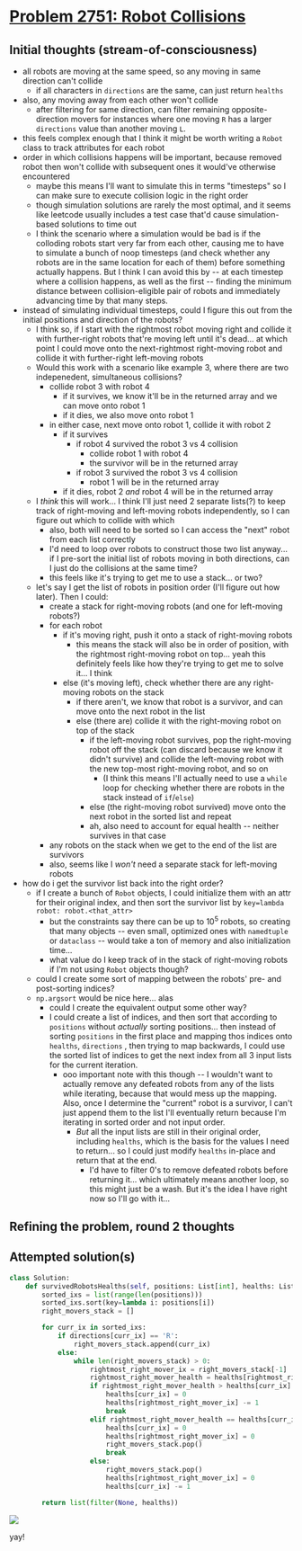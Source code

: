 # [Problem 2751: Robot Collisions](https://leetcode.com/problems/robot-collisions/description/?envType=daily-question)

## Initial thoughts (stream-of-consciousness)

- all robots are moving at the same speed, so any moving in same direction can't collide
  - if all characters in `directions` are the same, can just return `healths`
- also, any moving away from each other won't collide
  - after filtering for same direction, can filter remaining opposite-direction movers for instances where one moving `R` has a larger `directions` value than another moving `L`.
- this feels complex enough that I think it might be worth writing a `Robot` class to track attributes for each robot
- order in which collisions happens will be important, because removed robot then won't collide with subsequent ones it would've otherwise encountered
  - maybe this means I'll want to simulate this in terms "timesteps" so I can make sure to execute collision logic in the right order
  - though simulation solutions are rarely the most optimal, and it seems like leetcode usually includes a test case that'd cause simulation-based solutions to time out
  - I think the scenario where a simulation would be bad is if the colloding robots start very far from each other, causing me to have to simulate a bunch of noop timesteps (and check whether any robots are in the same location for each of them) before something actually happens. But I think I can avoid this by -- at each timestep where a collision happens, as well as the first -- finding the minimum distance between collision-eligible pair of robots and immediately advancing time by that many steps.
- instead of simulating individual timesteps, could I figure this out from the initial positions and direction of the robots?
  - I think so, if I start with the rightmost robot moving right and collide it with further-right robots that're moving left until it's dead... at which point I could move onto the next-rightmost right-moving robot and collide it with further-right left-moving robots
  - Would this work with a scenario like example 3, where there are two indepenedent, simultaneous collisions?
    - collide robot 3 with robot 4
      - if it survives, we know it'll be in the returned array and we can move onto robot 1
      - if it dies, we also move onto robot 1
    - in either case, next move onto robot 1, collide it with robot 2
      - if it survives
        - if robot 4 survived the robot 3 vs 4 collision
          - collide robot 1 with robot 4
          - the survivor will be in the returned array
        - if robot 3 survived the robot 3 vs 4 collision
          - robot 1 will be in the returned array
      - if it dies, robot 2 *and* robot 4 will be in the returned array
  - I *think* this will work... I think I'll just need 2 separate lists(?) to keep track of right-moving and left-moving robots independently, so I can figure out which to collide with which
    - also, both will need to be sorted so I can access the "next" robot from each list correctly
    - I'd need to loop over robots to construct those two list anyway... if I pre-sort the initial list of robots moving in both directions, can I just do the collisions at the same time?
    - this feels like it's trying to get me to use a stack... or two?
  - let's say I get the list of robots in position order (I'll figure out how later). Then I could:
    - create a stack for right-moving robots (and one for left-moving robots?)
    - for each robot
      - if it's moving right, push it onto a stack of right-moving robots
        - this means the stack will also be in order of position, with the rightmost right-moving robot on top... yeah this definitely feels like how they're trying to get me to solve it... I think
      - else (it's moving left), check whether there are any right-moving robots on the stack
        - if there aren't, we know that robot is a survivor, and can move onto the next robot in the list
        - else (there are) collide it with the right-moving robot on top of the stack
          - if the left-moving robot survives, pop the right-moving robot off the stack (can discard because we know it didn't survive) and collide the left-moving robot with the new top-most right-moving robot, and so on
            - (I think this means I'll actually need to use a `while` loop for checking whether there are robots in the stack instead of `if`/`else`)
          - else (the right-moving robot survived) move onto the next robot in the sorted list and repeat
          - ah, also need to account for equal health -- neither survives in that case
    - any robots on the stack when we get to the end of the list are survivors
    - also, seems like I *won't* need a separate stack for left-moving robots
- how do i get the survivor list back into the right order?
  - if I create a bunch of `Robot` objects, I could initialize them with an attr for their original index, and then sort the survivor list by `key=lambda robot: robot.<that_attr>`
    - but the constraints say there can be up to $10^5$ robots, so creating that many objects -- even small, optimized ones with `namedtuple` or `dataclass` -- would take a ton of memory and also initialization time...
    - what value do I keep track of in the stack of right-moving robots if I'm not using `Robot` objects though?
  - could I create some sort of mapping between the robots' pre- and post-sorting indices?
  - `np.argsort` would be nice here... alas
    - could I create the equivalent output some other way?
    - I could create a list of indices, and then sort that according to `positions` without *actually* sorting positions... then instead of sorting `positions` in the first place and mapping thos indices onto `healths`, `directions` , then trying to map backwards, I could use the sorted list of indices to get the next index from all 3 input lists for the current iteration.
      - ooo important note with this though -- I wouldn't want to actually remove any defeated robots from any of the lists while iterating, because that would mess up the mapping. Also, once I determine the "current" robot is a survivor, I can't just append them to the list I'll eventually return because I'm iterating in sorted order and not input order.
        - *But* all the input lists are still in their original order, including `healths`, which is the basis for the values I need to return... so I could just modify `healths` in-place and return that at the end.
          - I'd have to filter 0's to remove defeated robots before returning it... which ultimately means another loop, so this might just be a wash. But it's the idea I have right now so I'll go with it...

## Refining the problem, round 2 thoughts

## Attempted solution(s)

```python
class Solution:
    def survivedRobotsHealths(self, positions: List[int], healths: List[int], directions: str) -> List[int]:
        sorted_ixs = list(range(len(positions)))
        sorted_ixs.sort(key=lambda i: positions[i])
        right_movers_stack = []

        for curr_ix in sorted_ixs:
            if directions[curr_ix] == 'R':
                right_movers_stack.append(curr_ix)
            else:
                while len(right_movers_stack) > 0:
                    rightmost_right_mover_ix = right_movers_stack[-1]
                    rightmost_right_mover_health = healths[rightmost_right_mover_ix]
                    if rightmost_right_mover_health > healths[curr_ix]:
                        healths[curr_ix] = 0
                        healths[rightmost_right_mover_ix] -= 1
                        break
                    elif rightmost_right_mover_health == healths[curr_ix]:
                        healths[curr_ix] = 0
                        healths[rightmost_right_mover_ix] = 0
                        right_movers_stack.pop()
                        break
                    else:
                        right_movers_stack.pop()
                        healths[rightmost_right_mover_ix] = 0
                        healths[curr_ix] -= 1

        return list(filter(None, healths))
```

![](https://github.com/user-attachments/assets/8a60614f-f696-4922-8308-887508c6f70c)

yay!

